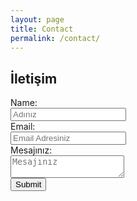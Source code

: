 ```yaml
---
layout: page
title: Contact
permalink: /contact/
---
```



## İletişim

<div id="formBlock">
       <form id="someForm">
           <label for="name" >Name:</label> <br/>
           <input type="text" id="name" placeholder="Adınız"><br/>
           <label for="email">Email:</label> <br/>
           <input type="email" id="email" placeholder="Email Adresiniz"><br/>
           <label for="comments">Mesajınız:</label> <br/>
           <textarea id="comments" placeholder="Mesajınız"></textarea><br/>  
           <!-- Honeypot for spams
           <input type="text" name="_gotcha" style="display:none" />-->
           <input type="submit">
       </form>
</div>

   <div id="thankyouBlock" style="display:none">
       <p>
           Mesajınız başarıyla iletildi, değerli görüşleriniz için çok teşekkürler.
       </p>
   </div>

   <script type="text/javascript" src="http://ajax.googleapis.com/ajax/libs/jquery/2.1.4/jquery.min.js"></script>
   <script src="js/sendSubmission.js"></script>
